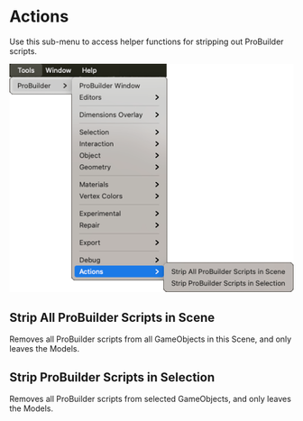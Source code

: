 # Actions

Use this sub-menu to access helper functions for stripping out ProBuilder scripts.

![Tools > ProBuilder > Actions menu](images/menu-actions.png)

## Strip All ProBuilder Scripts in Scene

Removes all ProBuilder scripts from all GameObjects in this Scene, and only leaves the Models.

## Strip ProBuilder Scripts in Selection

Removes all ProBuilder scripts from selected GameObjects, and only leaves the Models.
